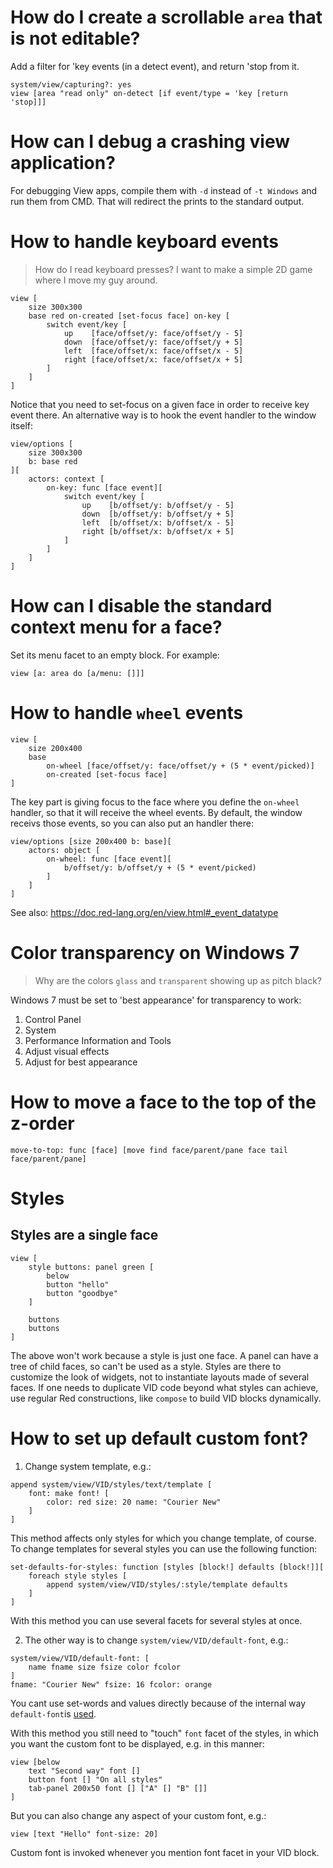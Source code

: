 # How do I create a scrollable `area` that is not editable?

Add a filter for 'key events (in a detect event), and return 'stop from it.

```red
system/view/capturing?: yes
view [area "read only" on-detect [if event/type = 'key [return 'stop]]]
```

# How can I debug a crashing view application?

For debugging View apps, compile them with `-d` instead of `-t Windows` and run them from CMD. That will redirect the prints to the standard output.

# How to handle keyboard events

> How do I read keyboard presses? I want to make a simple 2D game where I move my guy around.

```red
view [
    size 300x300
    base red on-created [set-focus face] on-key [
        switch event/key [
            up    [face/offset/y: face/offset/y - 5]
            down  [face/offset/y: face/offset/y + 5]
            left  [face/offset/x: face/offset/x - 5]
            right [face/offset/x: face/offset/x + 5]
        ]
    ]
]
```

Notice that you need to set-focus on a given face in order to receive key event there. An alternative way is to hook the event handler to the window itself:

```red
view/options [
    size 300x300
    b: base red
][
    actors: context [
        on-key: func [face event][
            switch event/key [
                up    [b/offset/y: b/offset/y - 5]
                down  [b/offset/y: b/offset/y + 5]
                left  [b/offset/x: b/offset/x - 5]
                right [b/offset/x: b/offset/x + 5]
            ]
        ]
    ]
]
```

# How can I disable the standard context menu for a face?

Set its menu facet to an empty block. For example:

```red
view [a: area do [a/menu: []]]
```

# How to handle `wheel` events

```red
view [
    size 200x400
    base
        on-wheel [face/offset/y: face/offset/y + (5 * event/picked)]
        on-created [set-focus face]
]
```

The key part is giving focus to the face where you define the `on-wheel` handler, so that it will receive the wheel events. By default, the window receivs those events, so you can also put an handler there:

```red
view/options [size 200x400 b: base][
    actors: object [
        on-wheel: func [face event][
            b/offset/y: b/offset/y + (5 * event/picked)
        ]
    ]
]
```

See also: https://doc.red-lang.org/en/view.html#_event_datatype

# Color transparency on Windows 7
> Why are the colors `glass` and `transparent` showing up as pitch black?

Windows 7 must be set to 'best appearance' for transparency to work:
1. Control Panel
2. System
3. Performance Information and Tools
4. Adjust visual effects
5. Adjust for best appearance

# How to move a face to the top of the z-order

```red
move-to-top: func [face] [move find face/parent/pane face tail face/parent/pane]
```

# Styles

## Styles are a single face

```red
view [
    style buttons: panel green [
        below
        button "hello"
        button "goodbye"
    ] 

    buttons
    buttons
]
```
The above won't work because a style is just one face. A panel can have a tree of child faces, so can't be used as a style. Styles are there to customize the look of widgets, not to instantiate layouts made of several faces. If one needs to duplicate VID code beyond what styles can achieve, use regular Red constructions, like `compose` to build VID blocks dynamically.

# How to set up default custom font?

1. Change system template, e.g.:
```
append system/view/VID/styles/text/template [
    font: make font! [
        color: red size: 20 name: "Courier New"
    ]
]
```
This method affects only styles for which you change template, of course. To change templates for several styles you can use the following function:
```
set-defaults-for-styles: function [styles [block!] defaults [block!]][
    foreach style styles [
        append system/view/VID/styles/:style/template defaults
    ]
]
```
With this method you can use several facets for several styles at once.

2. The other way is to change `system/view/VID/default-font`, e.g.:
```
system/view/VID/default-font: [
    name fname size fsize color fcolor
]
fname: "Courier New" fsize: 16 fcolor: orange 
```
You cant use set-words and values directly because of the internal way `default-font`is [used](https://github.com/red/red/blob/master/modules/view/VID.red#L432).

With this method you still need to "touch" `font` facet of the styles, in which you want the custom font to be displayed, e.g. in this manner:
```
view [below 
    text "Second way" font [] 
    button font [] "On all styles" 
    tab-panel 200x50 font [] ["A" [] "B" []]
]
```
But you can also change any aspect of your custom font, e.g.:
```
view [text "Hello" font-size: 20]
```
Custom font is invoked whenever you mention font facet in your VID block.